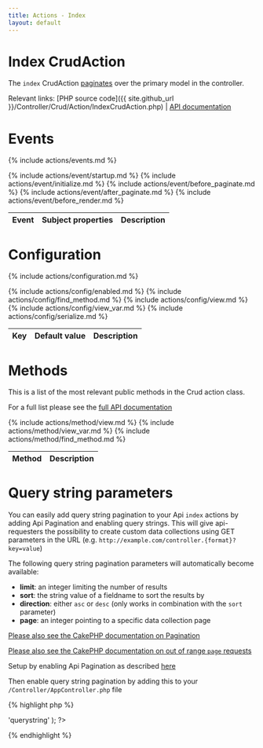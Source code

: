 ```yaml
---
title: Actions - Index
layout: default
---
```


# Index CrudAction

The `index` CrudAction [paginates](http://book.cakephp.org/2.0/en/core-libraries/components/pagination.html) over the primary model in the controller.

Relevant links:
	[PHP source code]({{ site.github_url }}/Controller/Crud/Action/IndexCrudAction.php)
	|
	[API documentation]({{site.site}}/crud/api/develop/class-IndexCrudAction.html)

# Events

{% include actions/events.md %}

<table class="table">
<thead>
	<tr>
		<th>Event</th>
		<th>Subject properties</th>
		<th>Description</th>
	</tr>
</thead>
<tbody>
	{% include actions/event/startup.md %}
	{% include actions/event/initialize.md %}
	{% include actions/event/before_paginate.md %}
	{% include actions/event/after_paginate.md %}
	{% include actions/event/before_render.md %}
</tbody>
</table>

# Configuration

{% include actions/configuration.md %}

<table class="table">
<thead>
	<tr>
		<th>Key</th>
		<th>Default value</th>
		<th>Description</th>
	</tr>
</thead>
<tbody>
	{% include actions/config/enabled.md %}
	{% include actions/config/find_method.md %}
	{% include actions/config/view.md %}
	{% include actions/config/view_var.md %}
	{% include actions/config/serialize.md %}
</tbody>
</table>

# Methods

This is a list of the most relevant public methods in the Crud action class.

For a full list please see the [full API documentation]({{site.api_url}}/class-AddCrudAction.html)

<table class="table">
<thead>
	<tr>
		<th>Method</th>
		<th>Description</th>
	</tr>
</thead>
<tbody>
	{% include actions/method/view.md %}
	{% include actions/method/view_var.md %}
	{% include actions/method/find_method.md %}
</tbody>
</table>

# Query string parameters

You can easily add query string pagination to your Api `index` actions by adding
Api Pagination and enabling query strings. This will give api-requesters the possibility
to create custom data collections using GET parameters in the URL
(e.g. `http://example.com/controller.{format}?key=value`)

The following query string pagination parameters will automatically become available:

- **limit**: an integer limiting the number of results
- **sort**: the string value of a fieldname to sort the results by
- **direction**: either `asc` or `desc` (only works in combination with the `sort` parameter)
- **page**: an integer pointing to a specific data collection page

[Please also see the CakePHP documentation on Pagination](http://book.cakephp.org/2.0/en/core-libraries/components/pagination.html)

[Please also see the CakePHP documentation on out of range `page` requests](http://book.cakephp.org/2.0/en/core-libraries/components/pagination.html#out-of-range-page-requests)

Setup by enabling Api Pagination as described [here]({{site.url}}/docs/listeners/api-pagination.html#setup)

Then enable query string pagination by adding this to your `/Controller/AppController.php` file

{% highlight php %}
<?php
  public $paginate = array(
    'paramType' => 'querystring'
  );
?>
{% endhighlight %}
